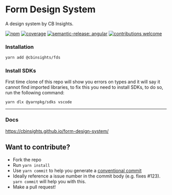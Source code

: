 # Form Design System

A design system by CB Insights.

[![npm](https://img.shields.io/npm/v/@cbinsights/fds.svg?color=blue)](http://www.npmjs.com/package/@cbinsights/fds)
[![coverage](https://img.shields.io/codecov/c/github/cbinsights/form-design-system?token=UI2IZDUN3W)](https://codecov.io/gh/cbinsights/form-design-system)
[![semantic-release: angular](https://img.shields.io/badge/semantic--release-angular-e10079?logo=semantic-release)](https://github.com/semantic-release/semantic-release)
[![contributions welcome](https://img.shields.io/badge/contributions-welcome-brightgreen.svg)](https://github.com/cbinsights/form-design-system/issues)

### Installation

```bash
yarn add @cbinsights/fds
```

### Install SDKs

First time clone of this repo will show you errors on types and it will say it cannot find imported libraries, to fix this you need to install SDKs, to do so, run the following command:

```
yarn dlx @yarnpkg/sdks vscode
```

---

### Docs

https://cbinsights.github.io/form-design-system/

## Want to contribute?

- Fork the repo
- Run `yarn install`
- Use `yarn commit` to help you generate a [conventional commit](https://www.conventionalcommits.org/)
- Ideally reference a issue number in the commit body (e.g. fixes #123). `yarn commit` will help you with this.
- Make a pull request!
